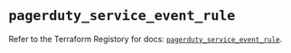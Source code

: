 # `pagerduty_service_event_rule`

Refer to the Terraform Registory for docs: [`pagerduty_service_event_rule`](https://www.terraform.io/docs/providers/pagerduty/r/service_event_rule).
